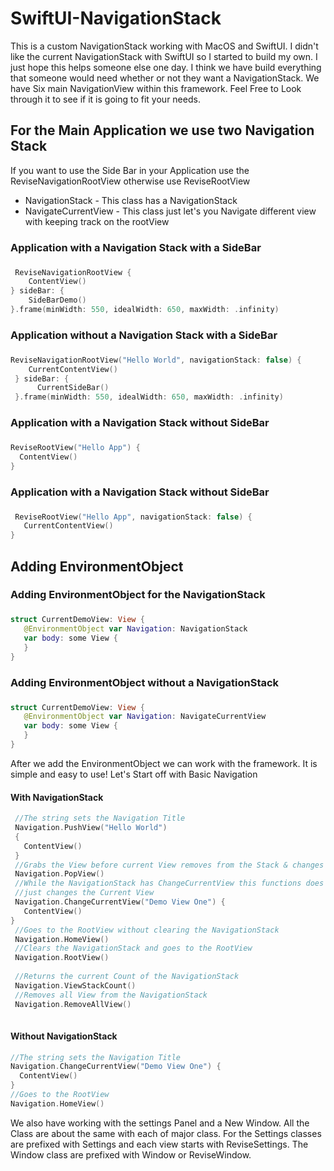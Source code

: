 # SwiftUI-NavigationStack
This is a custom NavigationStack working with MacOS and SwiftUI. I didn't like the current NavigationStack with SwiftUI so I started to build my own. I just hope this helps someone else one day. I think we have build everything that someone would need whether or not they want a NavigationStack. We have Six main NavigationView within this framework. Feel Free to Look through it to see if it is going to fit your needs. 

## For the Main Application we use two Navigation Stack
If you want to use the Side Bar in your Application use the ReviseNavigationRootView otherwise use ReviseRootView
* NavigationStack - This class has a NavigationStack
* NavigateCurrentView - This class just let's you Navigate different view with keeping track on the rootView

### Application with a Navigation Stack with a SideBar <h3>
```swift
 ReviseNavigationRootView {
    ContentView()
} sideBar: {
    SideBarDemo()
}.frame(minWidth: 550, idealWidth: 650, maxWidth: .infinity)    
```
### Application without a Navigation Stack with a SideBar <h3>
```swift 
ReviseNavigationRootView("Hello World", navigationStack: false) {
    CurrentContentView()
 } sideBar: {
      CurrentSideBar()
 }.frame(minWidth: 550, idealWidth: 650, maxWidth: .infinity)
```
### Application with a Navigation Stack without SideBar <h3>
```swift
ReviseRootView("Hello App") {
  ContentView()
}
```
### Application with a Navigation Stack without SideBar <h3>
```swift
 ReviseRootView("Hello App", navigationStack: false) {
   CurrentContentView()
}
```
## Adding EnvironmentObject 
 
 ### Adding EnvironmentObject for the NavigationStack <h3>
 ```swift
 struct CurrentDemoView: View {
    @EnvironmentObject var Navigation: NavigationStack
    var body: some View {      
    }
}
 ```
 ### Adding EnvironmentObject without a NavigationStack <h3>
 ```swift
 struct CurrentDemoView: View {
    @EnvironmentObject var Navigation: NavigateCurrentView
    var body: some View {      
    }
}
 ```
After we add the EnvironmentObject we can work with the framework. It is simple and easy to use! Let's Start off with Basic Navigation 
 #### With NavigationStack
```swift
 //The string sets the Navigation Title
 Navigation.PushView("Hello World")
 {
   ContentView()
 }
 //Grabs the View before current View removes from the Stack & changes to that View
 Navigation.PopView()
 //While the NavigationStack has ChangeCurrentView this functions does not add anything to the NavigationStack 
 //just changes the Current View
 Navigation.ChangeCurrentView("Demo View One") {
   ContentView()
}
 //Goes to the RootView without clearing the NavigationStack
 Navigation.HomeView()
 //Clears the NavigationStack and goes to the RootView
 Navigation.RootView()
 
 //Returns the current Count of the NavigationStack
 Navigation.ViewStackCount()
 //Removes all View from the NavigationStack
 Navigation.RemoveAllView()
 
 ```
 #### Without NavigationStack 
 ```swift
 //The string sets the Navigation Title
Navigation.ChangeCurrentView("Demo View One") {
   ContentView()
}
//Goes to the RootView
Navigation.HomeView()
 ```
We also have working with the settings Panel and a New Window. All the Class are about the same with each of major class. For the Settings classes are prefixed with Settings and each view starts with ReviseSettings. The Window class are prefixed with Window or ReviseWindow.
